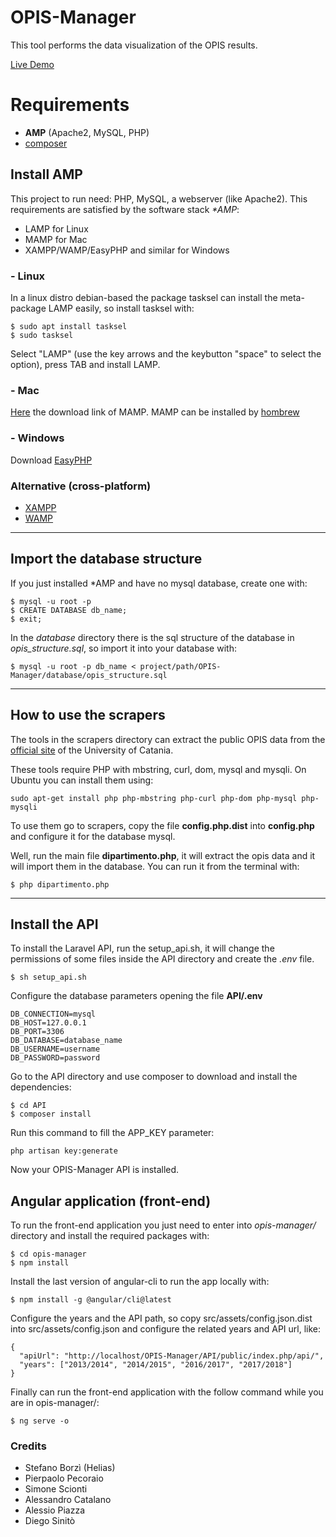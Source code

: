 # OPIS-Manager
This tool performs the data visualization of the OPIS results.

[Live Demo](https://unict-dmi.github.io/OPIS-Manager/)

# Requirements

- **AMP** (Apache2, MySQL, PHP)
- [composer](https://getcomposer.org/doc/00-intro.md)


## Install AMP

This project to run need: PHP, MySQL, a webserver (like Apache2).
This requirements are satisfied by the software stack *\*AMP*:

- LAMP for Linux
- MAMP for Mac
- XAMPP/WAMP/EasyPHP and similar for Windows

### -  Linux

In a linux distro debian-based the package tasksel can install the meta-package LAMP easily, so install tasksel with:
```
$ sudo apt install tasksel
$ sudo tasksel
```

Select "LAMP" (use the key arrows and the keybutton "space" to select the option), press TAB and install LAMP.

### - Mac

[Here](https://www.mamp.info/en/downloads/) the download link of MAMP.
MAMP can be installed by [hombrew](https://gist.github.com/alanthing/4089298)

### - Windows

Download [EasyPHP](http://www.easyphp.org/download.php)

### Alternative (cross-platform)
- [XAMPP](https://www.apachefriends.org/download.html)
- [WAMP](http://www.wampserver.com/en/)


--- 

## Import the database structure

If you just installed *AMP and have no mysql database, create one with:
```
$ mysql -u root -p
$ CREATE DATABASE db_name;
$ exit;
```

In the *database* directory there is the sql structure of the database in *opis_structure.sql*, so import it into your database with:

```
$ mysql -u root -p db_name < project/path/OPIS-Manager/database/opis_structure.sql
```

--- 

## How to use the scrapers

The tools in the scrapers directory can extract the public OPIS data from the [official site](http://www.rett.unict.it/nucleo/val_did/anno_1617/) of the University of Catania.

These tools require PHP with mbstring, curl, dom, mysql and mysqli. On Ubuntu you can install them using:

```sudo apt-get install php php-mbstring php-curl php-dom php-mysql php-mysqli```

To use them go to scrapers, copy the file **config.php.dist** into **config.php** and configure it for the database mysql.

Well, run the main file **dipartimento.php**, it will extract the opis data and it will import them in the database.
You can run it from the terminal with:

```
$ php dipartimento.php
```

--- 

## Install the API

To install the Laravel API, run the setup_api.sh, it will change the permissions of some files inside the API directory and create the *.env* file.

```
$ sh setup_api.sh
```

Configure the database parameters opening the file **API/.env**

```
DB_CONNECTION=mysql
DB_HOST=127.0.0.1
DB_PORT=3306
DB_DATABASE=database_name
DB_USERNAME=username
DB_PASSWORD=password
```

Go to the API directory and use composer to download and install the dependencies:

```
$ cd API
$ composer install
```

Run this command to fill the APP_KEY parameter:
```
php artisan key:generate
```

Now your OPIS-Manager API is installed.


## Angular application (front-end)

To run the front-end application you just need to enter into *opis-manager/* directory and install the required packages with:
```
$ cd opis-manager
$ npm install
```

Install the last version of angular-cli to run the app locally with:
```
$ npm install -g @angular/cli@latest
```

Configure the years and the API path, so copy src/assets/config.json.dist into src/assets/config.json and configure the related years and API url, like:

```
{
  "apiUrl": "http://localhost/OPIS-Manager/API/public/index.php/api/",
  "years": ["2013/2014", "2014/2015", "2016/2017", "2017/2018"]
}
```

Finally can run the front-end application with the follow command while you are in opis-manager/:
```
$ ng serve -o
```

### Credits

- Stefano Borzì (Helias)
- Pierpaolo Pecoraio
- Simone Scionti
- Alessandro Catalano
- Alessio Piazza
- Diego Sinitò
